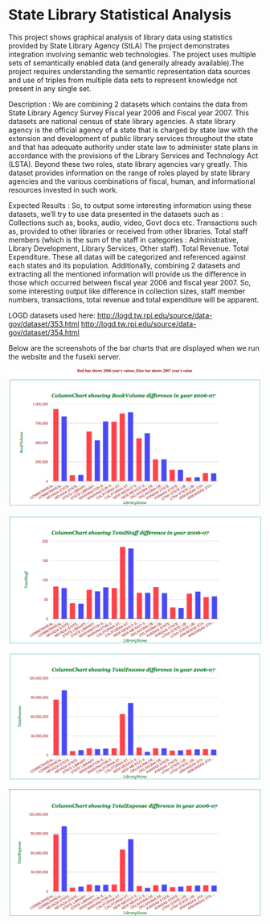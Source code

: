 # State Library Statistical Analysis
This project shows graphical analysis of library data using statistics provided by State Library Agency (StLA)
The project demonstrates integration involving semantic web technologies. The project uses multiple sets of semantically enabled data (and generally already available).The project requires understanding the semantic representation data sources and use of triples from multiple data sets to represent knowledge not present in any single set.

Description :
We are combining 2 datasets which contains the data from State Library Agency Survey  Fiscal year 2006 and Fiscal year 2007. This datasets are national census of state library agencies. A state library agency is the official agency of a state that is charged by state law with the extension and development of public library services throughout the state and that has adequate authority under state law to administer state plans in accordance with the provisions of the Library Services and Technology Act (LSTA). Beyond these two roles, state library agencies vary greatly. This dataset provides information on the range of roles played by state library agencies and the various combinations of fiscal, human, and informational resources invested in such work. 

Expected Results :
So, to output some interesting information using these datasets, we’ll try to use data presented in the datasets such as : Collections such as, books, audio, video, Govt docs etc. Transactions such as, provided to other libraries or received from other libraries. Total staff members (which is the sum of the staff in categories : Administrative, Library Development, Library Services, Other staff). Total Revenue. Total Expenditure.  These all datas will be categorized and referenced against each states and its population. Additionally, combining 2 datasets and extracting all the mentioned information will provide us the difference in those which occurred between fiscal year 2006 and fiscal year 2007. So, some interesting output like difference in collection sizes, staff member numbers, transactions, total revenue and total expenditure will be apparent. 

LOGD datasets used here: 
http://logd.tw.rpi.edu/source/data-gov/dataset/353.html
http://logd.tw.rpi.edu/source/data-gov/dataset/354.html


Below are the screenshots of the bar charts that are displayed when we run the website and the fuseki server.

![Bookvolume vs. Year 2006-07 & Various libraries](/Screenshots/Bookvolume.png "Bookvolume difference between year 2006-07")

![Total Staff vs. Year 2006-07 & Various libraries](/Screenshots/TotalStaff.png "Total Staff difference between year 2006-07")

![Total Income vs. Year 2006-07 & Various libraries](/Screenshots/TotalIncome.png "Total Income difference between year 2006-07")

![Total Expense vs. Year 2006-07 & Various libraries](/Screenshots/TotalExpense.png "Total Expense difference between year 2006-07")
